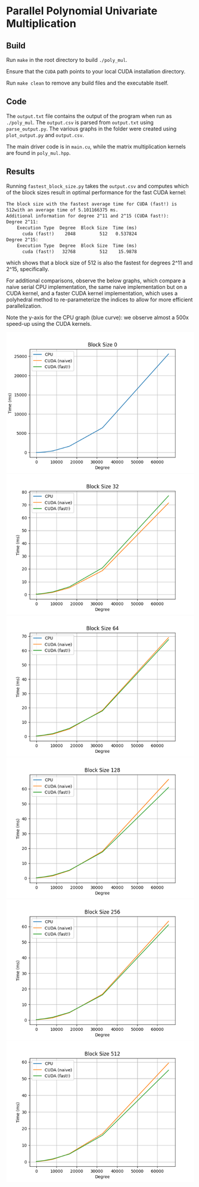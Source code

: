 # Parallel Polynomial Univariate Multiplication

## Build

Run `make` in the root directory to build `./poly_mul`. 

Ensure that the `CUDA` path points to your local CUDA installation directory.

Run `make clean` to remove any build files and the executable itself.

## Code

The `output.txt` file contains the output of the program when run as `./poly_mul`. The `output.csv` is parsed from `output.txt` using `parse_output.py`. The various graphs in the folder were created using `plot_output.py` and `output.csv`.

The main driver code is in `main.cu`, while the matrix multiplication kernels are found in `poly_mul.hpp`.

## Results

Running `fastest_block_size.py` takes the `output.csv` and computes which of the block sizes result in optimal performance for the fast CUDA kernel: 

```
The block size with the fastest average time for CUDA (fast!) is 512with an average time of 5.101166375 ms.
Additional information for degree 2^11 and 2^15 (CUDA fast!):
Degree 2^11:
    Execution Type  Degree  Block Size  Time (ms)
      cuda (fast!)    2048         512   0.537824
Degree 2^15:
    Execution Type  Degree  Block Size  Time (ms)
      cuda (fast!)   32768         512    15.9878
```

which shows that a block size of 512 is also the fastest for degrees 2^11 and 2^15, specifically.

For additional comparisons, observe the below graphs, which compare a naive serial CPU implementation, the same naive implementation but on a CUDA kernel, and a faster CUDA kernel implementation, which uses a polyhedral method to re-parameterize the indices to allow for more efficient parallelization.

Note the y-axis for the CPU graph (blue curve): we observe almost a 500x speed-up using the CUDA kernels.

![](cpu.png)
![](B32.png)
![](B64.png)
![](B128.png)
![](B256.png)
![](B512.png)

